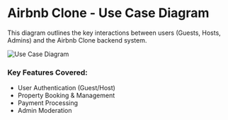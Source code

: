 # Airbnb Clone - Use Case Diagram  
This diagram outlines the key interactions between users (Guests, Hosts, Admins) and the Airbnb Clone backend system.  

![Use Case Diagram](airbnb-use-case-diagram.png)  

### Key Features Covered:  
- User Authentication (Guest/Host)  
- Property Booking & Management  
- Payment Processing  
- Admin Moderation  
